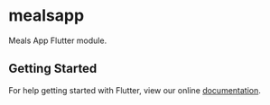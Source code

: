 # mealsapp

Meals App Flutter module.

## Getting Started

For help getting started with Flutter, view our online
[documentation](https://flutter.dev/).
